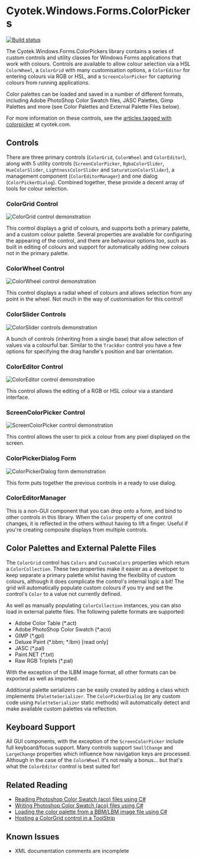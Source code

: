 Cyotek.Windows.Forms.ColorPickers
=================================

[![Build status](https://ci.appveyor.com/api/projects/status/lk901pafq02l9rgl)](https://ci.appveyor.com/project/cyotek/cyotek-windows-forms-colorpicker)

The Cyotek.Windows.Forms.ColorPickers library contains a series of custom controls and utility classes for Windows Forms applications that work with colours. Controls are available to allow colour selection via a HSL `ColorWheel`, a `ColorGrid` with many customisation options, a `ColorEditor` for entering colours via RGB or HSL, and a `ScreenColorPicker` for capturing colours from running applications.

Color palettes can be loaded and saved in a number of different formats, including Adobe PhotoShop Color Swatch files, JASC Palettes, Gimp Palettes and more (see Color Palettes and External Palette Files below).

For more information on these controls, see the [articles tagged with colorpicker](http://www.cyotek.com/blog/tag/colorpicker) at cyotek.com.

Controls
--------

There are three primary controls (`ColorGrid`, `ColorWheel` and `ColorEditor`), along with 5 utility controls (`ScreenColorPicker`, `RgbaColorSlider`, `HueColorSlider`, `LightnessColorSlider` and `SaturationColorSlider`), a management component (`ColorEditorManager`) and one dialog (`ColorPickerDialog`). Combined together, these provide a decent array of tools for colour selection.

### ColorGrid Control

![ColorGrid control demonstration](res/cp-colorgridcontrol.png)

This control displays a grid of colours, and supports both a primary palette, and a custom colour palette. Several properties are available for configuring the appearing of the control, and there are behaviour options too, such as built in editing of colours and support for automatically adding new colours not in the primary palette.

### ColorWheel Control

![ColorWheel control demonstration](res/cp-colorwheelcontrol.png)

This control displays a radial wheel of colours and allows selection from any point in the wheel. Not much in the way of customisation for this control!

### ColorSlider Controls

![ColorSlider controls demonstration](res/cp-colorslidercontrols.png)

A bunch of controls (inheriting from a single base) that allow selection of values via a colourful bar. Similar to the `TrackBar` control you have a few options for specifying the drag handle's position and bar orientation.

### ColorEditor Control

![ColorEditor control demonstration](res/cp-coloreditorcontrol.png)

This control allows the editing of a RGB or HSL colour via a standard interface.

### ScreenColorPicker Control

![ScreenColorPicker control demonstration](res/cp-screencolorpickercontrol.png)

This control allows the user to pick a colour from any pixel displayed on the screen. 

### ColorPickerDialog Form

![ColorPickerDialog form demonstration](res/cp-colorpickerdialog.png)

This form puts together the previous controls in a ready to use dialog.

### ColorEditorManager

This is a non-GUI component that you can drop onto a form, and bind to other controls in this library. When the `Color` property of one control changes, it is reflected in the others without having to lift a finger. Useful if you're creating composite displays from multiple controls.

Color Palettes and External Palette Files
-----------------------------------------

The `ColorGrid` control has `Colors` and `CustomColors` properties which return a `ColorCollection`. These two properties make it easier as a developer to keep separate a primary palette whilst having the flexibility of custom colours, although it does complicate the control's internal logic a bit! The grid will automatically populate custom colours if you try and set the control's `Color` to a value not currently defined.

As well as manually populating `ColorCollection` instances, you can also load in external palette files. The following palette formats are supported:

* Adobe Color Table (*.act)
* Adobe PhotoShop Color Swatch (*.aco)
* GIMP (*.gpl)
* Deluxe Paint (*.bbm; *.lbm) [read only]
* JASC (*.pal)
* Paint.NET (*.txt)
* Raw RGB Triplets (*.pal)

With the exception of the ILBM image format, all other formats can be exported as well as imported.

Additional palette serializers can be easily created by adding a class which implements `IPaletteSerializer`. The `ColorPickerDialog` (or any custom code using `PaletteSerializer` static methods) will automatically detect and make available custom palettes via reflection.

Keyboard Support
----------------

All GUI components, with the exception of the `ScreenColorPicker` include full keyboard/focus support. Many controls support `SmallChange` and `LargeChange` properties which influence how navigation keys are processed. Although in the case of the `ColorWheel` it's not really a bonus... but that's what the `ColorEditor` control is best suited for!

Related Reading
---------------

* [Reading Photoshop Color Swatch (aco) files using C#]
* [Writing Photoshop Color Swatch (aco) files using C#]
* [Loading the color palette from a BBM/LBM image file using C#]
* [Hosting a ColorGrid control in a ToolStrip]

Known Issues
------------

* XML documentation comments are incomplete






[Reading Photoshop Color Swatch (aco) files using C#]: http://cyotek.com/blog/reading-photoshop-color-swatch-aco-files-using-csharp
[Writing Photoshop Color Swatch (aco) files using C#]: http://cyotek.com/blog/writing-photoshop-color-swatch-aco-files-using-csharp
[Loading the color palette from a BBM/LBM image file using C#]: http://cyotek.com/blog/loading-the-color-palette-from-a-bbm-lbm-image-file-using-csharp
[Hosting a ColorGrid control in a ToolStrip]: http://www.cyotek.com/blog/hosting-a-colorgrid-control-in-a-toolstrip
